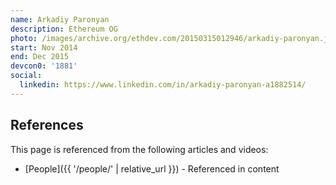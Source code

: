 ```yaml
---
name: Arkadiy Paronyan
description: Ethereum OG
photo: /images/archive.org/ethdev.com/20150315012946/arkadiy-paronyan.jpg
start: Nov 2014
end: Dec 2015
devcon0: '1881'
social:
  linkedin: https://www.linkedin.com/in/arkadiy-paronyan-a1882514/
---
```



## References

This page is referenced from the following articles and videos:

- [People]({{ '/people/' | relative_url }}) - Referenced in content